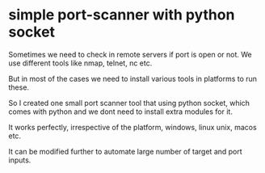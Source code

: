 # simple port-scanner with python socket

Sometimes we need to check in remote servers if port is open or not. We use different tools like nmap, telnet, nc etc.

But in most of the cases we need to install various tools in platforms to run these.

So I created one small port scanner tool that using python socket, which comes with python and we dont need to install extra modules for it.

It works perfectly, irrespective of the platform, windows, linux unix, macos etc.


It can be modified further to automate large number of target and port inputs.




